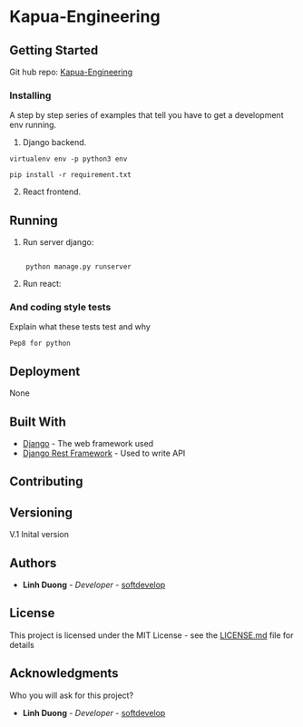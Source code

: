 # Kapua-Engineering

## Getting Started
Git hub repo: [Kapua-Engineering](https://github.com/softdevelop/Kapua-Engineering)

### Installing

A step by step series of examples that tell you have to get a development env running.

1. Django backend.

```
virtualenv env -p python3 env
```
```
pip install -r requirement.txt
```

2. React frontend.



## Running

1. Run server django:
```

	python manage.py runserver
```
2. Run react:


### And coding style tests

Explain what these tests test and why

```
Pep8 for python
```

## Deployment

None

## Built With

* [Django](https://www.djangoproject.com/) - The web framework used
* [Django Rest Framework](http://www.django-rest-framework.org/) - Used to write API

## Contributing


## Versioning

V.1 Inital version

## Authors

* **Linh Duong** - *Developer* - [softdevelop](https://github.com/softdevelop)

## License

This project is licensed under the MIT License - see the [LICENSE.md](LICENSE.md) file for details

## Acknowledgments

Who you will ask for this project?
* **Linh Duong** - *Developer* - [softdevelop](https://github.com/softdevelop)
 
